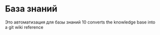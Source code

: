 # База знаний
Это автоматизация для базы знаний 
10
converts the knowledge base into a git wiki reference

